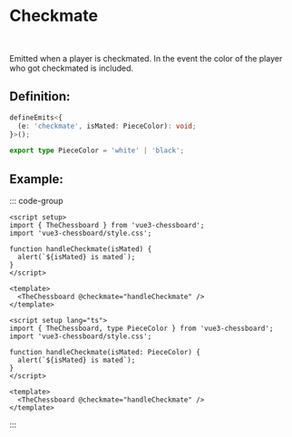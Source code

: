 # Checkmate

<br>

Emitted when a player is checkmated. In the event the color of the player who got checkmated is included.

## Definition:

```ts
defineEmits<{
  (e: 'checkmate', isMated: PieceColor): void;
}>();

export type PieceColor = 'white' | 'black';
```

## Example:

::: code-group

```vue [JavaScript]
<script setup>
import { TheChessboard } from 'vue3-chessboard';
import 'vue3-chessboard/style.css';

function handleCheckmate(isMated) {
  alert(`${isMated} is mated`);
}
</script>

<template>
  <TheChessboard @checkmate="handleCheckmate" />
</template>
```

```vue [TypeScript]
<script setup lang="ts">
import { TheChessboard, type PieceColor } from 'vue3-chessboard';
import 'vue3-chessboard/style.css';

function handleCheckmate(isMated: PieceColor) {
  alert(`${isMated} is mated`);
}
</script>

<template>
  <TheChessboard @checkmate="handleCheckmate" />
</template>
```

:::
